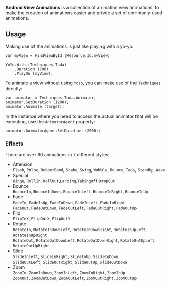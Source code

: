 
**Android View Animations** is a collection of animation view animations, to make the creation
of animations easier and privde a set of commonly-used animations.

## Usage

Making use of the animations is just like playing with a yo-yo:

    var myView = FindViewById (Resource.Id.myView)
    
    YoYo.With (Techniques.Tada)
        .Duration (700)
        .PlayOn (myView);

To animate a view without using `YoYo`, you can make use of the `Techniques` directly:

    var animator = Techniques.Tada.Animator;
    animator.SetDuration (1200);
    animator.Animate (target);

In the instance where you need to access the actual animator that will
be executing, use the `AnimatorAgent` property:

    animator.AnimatorAgent.SetDuration (2000);

### Effects
There are over 60 animations in 7 different styles:
 - Attension  
   `Flash`, `Pulse`, `RubberBand`, `Shake`, `Swing`, `Wobble`, `Bounce`, `Tada`, `StandUp`, `Wave`
 - Special  
   `Hinge`, `RollIn`, `RollOut`,`Landing`,`TakingOff`,`DropOut`
 - Bounce  
   `BounceIn`, `BounceInDown`, `BounceInLeft`, `BounceInRight`, `BounceInUp`
 - Fade  
   `FadeIn`, `FadeInUp`, `FadeInDown`, `FadeInLeft`, `FadeInRight`  
   `FadeOut`, `FadeOutDown`, `FadeOutLeft`, `FadeOutRight`, `FadeOutUp`
 - Flip  
   `FlipInX`, `FlipOutX`, `FlipOutY`
 - Rotate  
   `RotateIn`, `RotateInDownLeft`, `RotateInDownRight`, `RotateInUpLeft`, `RotateInUpRight`  
   `RotateOut`, `RotateOutDownLeft`, `RotateOutDownRight`, `RotateOutUpLeft`, `RotateOutUpRight`
 - Slide  
   `SlideInLeft`, `SlideInRight`, `SlideInUp`, `SlideInDown`  
   `SlideOutLeft`, `SlideOutRight`, `SlideOutUp`, `SlideOutDown`
 - Zoom  
   `ZoomIn`, `ZoomInDown`, `ZoomInLeft`, `ZoomInRight`, `ZoomInUp`  
   `ZoomOut`, `ZoomOutDown`, `ZoomOutLeft`, `ZoomOutRight`, `ZoomOutUp`
